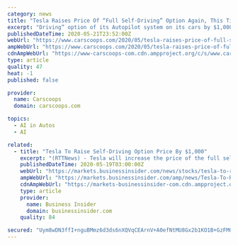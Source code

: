 ```yaml
---
category: news
title: "Tesla Raises Price Of “Full Self-Driving” Option Again, This Time By $1,000 To $8,000"
excerpt: "Driving” option of its Autopilot system on its cars by $1,000 as of July 1, with CEO Elon Musk hinting that this price increase won’t be the last. That means that Tesla customers placing their orders on said date and after will be charged $8,"
publishedDateTime: 2020-05-21T23:52:00Z
webUrl: "https://www.carscoops.com/2020/05/tesla-raises-price-of-full-self-driving-option-again-this-time-by-1000-to-8000/"
ampWebUrl: "https://www.carscoops.com/2020/05/tesla-raises-price-of-full-self-driving-option-again-this-time-by-1000-to-8000/amp/"
cdnAmpWebUrl: "https://www-carscoops-com.cdn.ampproject.org/c/s/www.carscoops.com/2020/05/tesla-raises-price-of-full-self-driving-option-again-this-time-by-1000-to-8000/amp/"
type: article
quality: 47
heat: -1
published: false

provider:
  name: Carscoops
  domain: carscoops.com

topics:
  - AI in Autos
  - AI

related:
  - title: "Tesla To Raise Self-Driving Option Price By $1,000"
    excerpt: "(RTTNews) - Tesla will increase the price of the full self-driving option on its electric vehicles worldwide by $1,000 starting July 1, Chief"
    publishedDateTime: 2020-05-19T03:00:00Z
    webUrl: "https://markets.businessinsider.com/news/stocks/tesla-to-raise-self-driving-option-price-by-1-000-1029212854"
    ampWebUrl: "https://markets.businessinsider.com/amp/news/Tesla-To-Raise-Self-Driving-Option-Price-By-1-000-1029212854"
    cdnAmpWebUrl: "https://markets-businessinsider-com.cdn.ampproject.org/c/s/markets.businessinsider.com/amp/news/Tesla-To-Raise-Self-Driving-Option-Price-By-1-000-1029212854"
    type: article
    provider:
      name: Business Insider
      domain: businessinsider.com
    quality: 84

secured: "Uym8wDN3ffI+nguBMmz6d3ds6nXQVqCEArnV+A0efNtMU8Gx2b1KO1B+GzFMGKm+72Q7Al+kpFd8bd6omIWGKHSL0UUD6ruuySQ3RaiA+s/IKzlB6e9PRbPG5tKLo7JjE9B3Y9jQTF9iCgZUZmhWcQQdjWWUYbNtkeBK8Zo+hud/XVJi9YR5d/dqufGHgzBLB1v94LGfjYu5qeQsKm40sKEvZOk9L702r9AFT1NOhSEfaoH7JdTKqAc+oxVPgA5pbLRQZ1AE8hYFxCdpB5zed5Zm8Wk0x7PXEfKd8pEDrh2H+Y8Ib+UFCfYwp+EtN0xo1x5rveNRrwOu8xNLjtt4KAGhUnAMuIu7RDbxqWhVgLInCU1Xlc0360k8co8Qo52RcneNLEfLzS0JBjC4KZYad9FwPpS8tneMvOIOhu/m9hn5kHsfK2jsGbNO1v44JQgjmP5ApAVH6XR00YKWDv5aR/nRURW7HZWPHFn8VzIdgYE=;ljob+8c5DOQRFRTsCrJg/g=="
---
```


